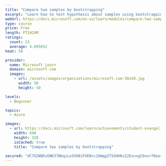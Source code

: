 ```yaml
---
title: "Compare two samples by bootstrapping"
excerpt: "Learn how to test hypothesis about samples using bootstrapping"
webUrl: https://docs.microsoft.com/en-us/learn/modules/compare-two-samples-by-bootstrapping/
type: course
price: Free
length: PT1H24M
ratings:
  count: 23
  average: 4.695652
heat: 50

provider:
  name: Microsoft Learn
  domain: microsoft.com
  images:
    - url: /assets/images/organizations/microsoft.com-50x50.jpg
      width: 50
      height: 50

levels:
  - Beginner

topics:
  - Azure

images:
  - url: https://docs.microsoft.com/learn/achievements/student-evangelism/compare-two-samples-by-bootstrapping-social.png
    width: 640
    height: 320
    isCached: true
    title: "Compare two samples by bootstrapping"

secured: "dC7O2WQKzUNK37WbqiLe3SH8iFOENcc1bWqgIT5ddH6sI2ExuvgC6ns+7Oear+x1WQ0D8AI7y6+mopNpai8XrNaD9No2cytWz2k7XvAkyXNAL/jOidSW7ZrFN/23nPncW1evuxfI1+BYTmF+Sp+A6PFRUvCzRZsYXg1pMLq6E3GAW7AMl3PyTdDy0BcpuDQ07LrGBqdxF84iEAUBlUrsZN6e6Yt1Lt7XRKUVsdbIfmhT1dUCD8PbUTFcWvZXJuqwP1dRZXxJP5Wl7UYe4jdyrQm09bMnS+BOJwvPCdjJL+OIlWFCSi77kNp88zWZjXm+prppTrapirjcAWpQNe7vGXwSkUsMlPuGLFEVKZq5qP8FfRjqLx1ZF8TbRxqGc6GOiE9AiRkrvApRq2D1KCDOfw==;AlnOsgHgEIa4Y2aXVsYe0g=="
---
```


